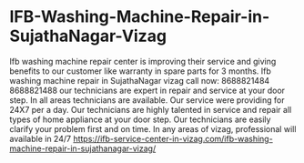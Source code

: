 # IFB-Washing-Machine-Repair-in-SujathaNagar-Vizag
 Ifb washing machine repair center is improving their service and giving benefits to our customer like warranty in spare parts for 3 months. Ifb washing machine repair in SujathaNagar vizag call now: 8688821484 8688821488 our technicians are expert in repair and service at your door step. In all areas technicians are available. Our service were providing for 24X7 per a day. Our technicians are highly talented in service and repair all types of home appliance at your door step. Our technicians are easily clarify your problem first and on time. In any areas of vizag, professional will available in 24/7 https://ifb-service-center-in-vizag.com/ifb-washing-machine-repair-in-sujathanagar-vizag/
